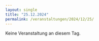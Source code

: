 ```yaml
---
layout: single
title: "25.12.2024"
permalink: /veranstaltungen/2024/12/25/
---
```


Keine Veranstaltung an diesem Tag.
